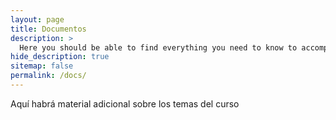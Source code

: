 ```yaml
---
layout: page
title: Documentos
description: >
  Here you should be able to find everything you need to know to accomplish the most common tasks when blogging with Hydejack.
hide_description: true
sitemap: false
permalink: /docs/
---
```


Aquí habrá material adicional sobre los temas del curso
